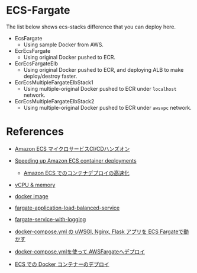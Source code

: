 # ECS-Fargate

The list below shows ecs-stacks difference that you can deploy here.

- EcsFargate
  - Using sample Docker from AWS.
- EcrEcsFargate
  - Using original Docker pushed to ECR.
- EcrEcsFargateElb
  - Using original Docker pushed to ECR, and deploying ALB to make deploy/destroy faster.
- EcrEcsMultipleFargateElbStack1
  - Using multiple-original Docker pushed to ECR under `localhost` network.
- EcrEcsMultipleFargateElbStack2
  - Using multiple-original Docker pushed to ECR under `awsvpc` network.
	

# References

* [Amazon ECS マイクロサービスCI/CDハンズオン](https://pages.awscloud.com/rs/112-TZM-766/images/WS-5.pdf)
* [Speeding up Amazon ECS container deployments](https://nathanpeck.com/speeding-up-amazon-ecs-container-deployments/)
	* [Amazon ECS でのコンテナデプロイの高速化](https://toris.io/2021/04/speeding-up-amazon-ecs-container-deployments/)
* [vCPU & memory](https://docs.aws.amazon.com/AmazonECS/latest/developerguide/task-cpu-memory-error.html)
* [docker image](https://docs.aws.amazon.com/AmazonECS/latest/developerguide/ecs-cli-tutorial-fargate.html)
* [fargate-application-load-balanced-service](https://github.com/aws-samples/aws-cdk-examples/tree/master/typescript/ecs/fargate-application-load-balanced-service)
* [fargate-service-with-logging](https://github.com/aws-samples/aws-cdk-examples/tree/master/typescript/ecs/fargate-service-with-logging)

* [docker-compose.yml の uWSGI, Nginx, Flask アプリを ECS Fargateで動かす](https://dev.classmethod.jp/articles/from-uwsgiflask-docker-compose-yml-to-fargate-for-begineer/)
* [docker-compose.ymlを使って AWSFargateへデプロイ](https://hacknote.jp/archives/57856/)
* [ECS での Docker コンテナーのデプロイ](https://matsuand.github.io/docs.docker.jp.onthefly/cloud/ecs-integration/)